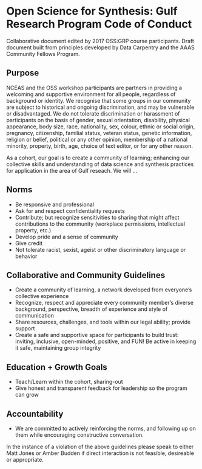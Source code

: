 
# Open Science for Synthesis: Gulf Research Program Code of Conduct

Collaborative document edited by 2017 OSS:GRP course participants.  Draft document built from principles developed by Data Carpentry and the AAAS Community Fellows Program.

## Purpose
NCEAS and the OSS workshop participants are partners in providing a welcoming and supportive environment for all people, regardless of background or identity. We recognise that some groups in our community are subject to historical and ongoing discrimination, and may be vulnerable or disadvantaged. We do not tolerate discrimination or harassment of participants on the basis of gender, sexual orientation, disability, physical appearance, body size, race, nationality, sex, colour, ethnic or social origin, pregnancy, citizenship, familial status, veteran status, genetic information, religion or belief, political or any other opinion, membership of a national minority, property, birth, age, choice of text editor, or for any other reason.

As a cohort, our goal is to create a community of learning; enhancing our collective skills and understanding of data science and synthesis practices for application in the area of Gulf reseach.  We will …

## Norms

- Be responsive and professional
- Ask for and respect confidentiality requests
- Contribute; but recognize sensitivities to sharing that might affect contributions to the community (workplace permissions, intellectual property, etc.)
- Develop pride and a sense of community
- Give credit
- Not tolerate racist, sexist, ageist or other discriminatory language or behavior

## Collaborative and Community Guidelines

- Create a community of learning, a network developed from everyone’s collective experience
- Recognize, respect and appreciate every community member’s  diverse background, perspective, breadth of experience and style of communication
- Share resources, challenges, and tools within our legal ability; provide support
- Create a safe and supportive space for participants to build trust: inviting, inclusive, open-minded, positive, and FUN! Be active in keeping it safe, maintaining group integrity


## Education + Growth Goals

- Teach/Learn within the cohort, sharing-out
- Give honest and transparent feedback for leadership so the program can grow


## Accountability

- We are committed to actively reinforcing the norms, and following up on them while encouraging constructive conversation.

In the instance of a violation of the above guidelines please speak to either Matt Jones or Amber Budden if direct interaction is not feasible, desireable or appropriate. 
